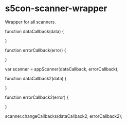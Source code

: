 # s5con-scanner-wrapper

Wrapper for all scanners.

function dataCallback(data) {

}

function errorCallback(error) {

}

var scanner = appScanner(dataCallback, errorCallback);


function dataCallback2(data) {

}

function errorCallback2(error) {

}

scanner.changeCallbacks(dataCallback2, errorCallback2);
